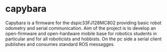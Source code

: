 capybara
========

Capybara is a firmware for the dspic33FJ128MC802 providing basic robot odometry and serial communication.
Aim of the project is to develop an open-firmware and open-hardware mobile base for robotics students in particular 
and for all roboticists and hobbists.
On the pc side a serial client publishes and consumes standard ROS messagges.

